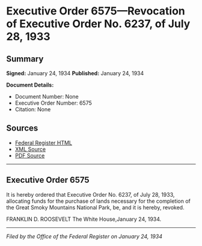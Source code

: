 # Executive Order 6575—Revocation of Executive Order No. 6237, of July 28, 1933

## Summary

**Signed:** January 24, 1934
**Published:** January 24, 1934

**Document Details:**
- Document Number: None
- Executive Order Number: 6575
- Citation: None

## Sources
- [Federal Register HTML](https://www.presidency.ucsb.edu/documents/executive-order-6575-revocation-executive-order-no-6237-july-28-1933)
- [XML Source](None)
- [PDF Source](None)

---

## Executive Order 6575

It is hereby ordered that Executive Order No. 6237, of July 28, 1933, allocating funds for the purchase of lands necessary for the completion of the Great Smoky Mountains National Park, be, and it is hereby, revoked.

FRANKLIN D. ROOSEVELT
The White House,January 24, 1934.

---

*Filed by the Office of the Federal Register on January 24, 1934*
